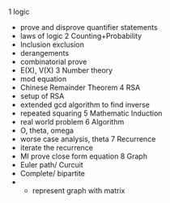 1 logic 
- prove and disprove quantifier statements
- laws of logic
2 Counting+Probability
- Inclusion exclusion
- derangements
- combinatorial prove
- E(X), V(X)
3 Number theory
- mod equation
- Chinese Remainder Theorem
4 RSA 
- setup of RSA
- extended gcd algorithm to find inverse
- repeated squaring
5 Mathematic Induction
- real world problem
6 Algorithm
- O, theta, omega
- worse case analysis, theta 
7 Recurrence
- iterate the recurrence
- MI prove close form equation
8 Graph
- Euler path/ Curcuit
- Complete/ bipartite
- - represent graph with matrix